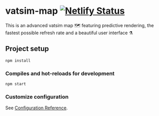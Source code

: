 # vatsim-map   [![Netlify Status](https://api.netlify.com/api/v1/badges/f526d7b9-a327-430d-b4c6-30acf11664bd/deploy-status)](https://app.netlify.com/sites/awesome-easley-8c548e/deploys) 

This is an advanced vatsim map 🗺 featuring predictive rendering, the fastest possible refresh rate and a beautiful user interface ⚗️

## Project setup
```
npm install
```

### Compiles and hot-reloads for development
```
npm start
``` 

### Customize configuration
See [Configuration Reference](https://cli.vuejs.org/config/).

